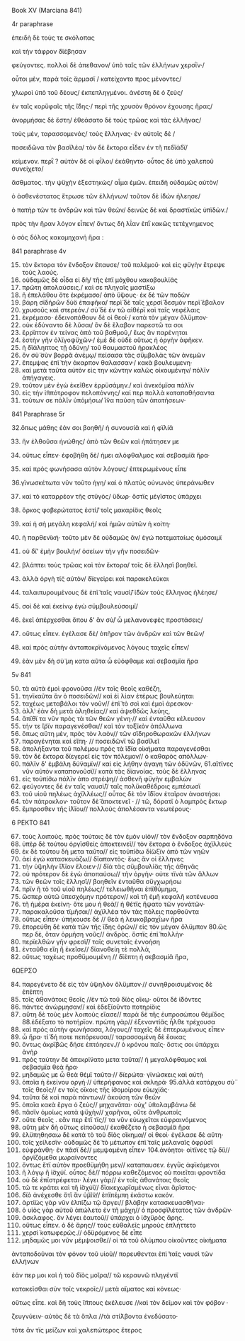 Book XV (Marciana 841)

4r paraphrase

<l n="1a">ἐπειδὴ δὲ τούς τε σκόλοπας</l>

<l n="1b">καὶ τὴν τάφρον δϊέβησαν</l>

φεύγοντες. πολλοὶ δὲ ἀπεθανον/
ὑπὸ ταῖς τῶν ἑλλήνων χερσῒν·/

οὗτοι μὲν, παρὰ τοῖς ἅρμασϊ /
κατείχοντο προς μένοντες/

χλωροὶ ὑπὸ τοῦ δέους/
ἐκπεπληγμένοι. ἀνέστη δὲ ὁ ζεὺς/

ἐν ταῖς κορϋφαῖς τῆς ἴ̈δης·/
περὶ τῆς χρυσὸν θρόνον ἐχουσης ἥρας/

ἀνορμήσας δὲ ἔστη/
ἐθεάσατο δὲ τοὺς τρῶας καὶ τὰς ἑλλήνας/

τοὺς μὲν, ταρασσομενάς/
τοὺς ἕλληνας· ἐν αὐτοῖς δὲ /

ποσειδῶνα τὸν βασϊλέα/
τὸν δὲ ἕκτορα εἶδεν ἐν τῆ πεδϊάδϊ/

κείμενον. περῒ ? αὐτὸν δὲ οἱ φΐλοι/
ἐκάθηντο· οὗτος δὲ ὑπὸ χαλεποῦ συνείχετο/

ἄσθματος. τὴν ψϋχὴν ἐξεστηκὼς/
αἷμα ἐμῶν. ἐπειδὴ οὐδαμῶς αὐτὸν/

ὁ ἀσθενέστατος ἔτρωσε τῶν ἑλλήνων/
τοῦτον δὲ ἰ̈δὼν ἠλεησε/

ὁ πατὴρ τῶν τε ἀνδρῶν καὶ τῶν θεῶν/
δεινῶς δὲ καὶ δραστϊκῶς  ὑπϊδὼν./

πρὸς τὴν ἥραν λόγον εἶπεν/
ὄντως δὴ λΐαν ἐπῒ κακῶς τετέχνημενος

ὁ σὸς δόλος κακομηχανή ἥρα :

841 paraphrase 4v

15. τὸν ἕκτορα τὸν ἔνδοξον ἔπαυσε/
τοῦ πολέμοῦ· καὶ εἰς φϋγὴν ἔτρεψε τοὺς λαούς.
16. οὺδαμῶς δὲ οἶδα εἰ δὴ/
 τῆς ἐπϊ μόχθου κακοβουλί̈ας
17. πρῶτη ἀπολαύσεις./
 καὶ σε πληγαῖς μαστί̈ξω
18. ἢ ἐπελάθου ὅτε ἐκρέμασο/ ἀπὸ ὕ̈ψους· ἐκ δὲ τῶν ποδῶν
19. βάρη σϊδήρῶν δύ̈ο ἐπαφῆκα/ περὶ̈ δὲ ταῖς χερσὶ̈ δεσμὸν περὶ̈ έβαλον 
20. χρυσοῦς καὶ στερεόν./
σὺ̈ δὲ ἐν τῶ αἰθέρϊ καὶ ταῖς νεφέλαις
21. ἐκρέμασο· ἐδεινοπάθουν δὲ οἱ θεοί·/
κατὰ τὸν μέγαν ὄλϋμπον·
22. οὐκ ἐδύναντο δὲ λῦσαι/
 ὃν δὲ ἔλαβον παρεστῶ τα σοι
23. ἔρρϊπτον ἐν τείνας ἀπὸ τοῦ βαθμοῦ,/
 ἕως ἂν παρένηται
24. ἐστὴν γῆν ὀλϊγοψϋχῶν·/
ἐμὲ δὲ οὐδὲ οὕτως ἡ ὀργὴν ἀφῆκεν.
25. ἡ δϊάληπτος τῇ ὀδύνῃ/
τοῦ θαυμαστοῦ ἡρακλέος 
26. ὅν σὺ̈ σὺν βορρᾶ ἀνέμῳ/ πείσασα τὰς σϋμβολὰς τῶν ἀνεμῶν
27. ἔπεμψας ἐπὶ̈ τὴν ἀκαρπον θαλασσαν·/
κακὰ βουλευμενη·
28. καὶ μετὰ ταῦτα αὐτὸν εἰς την κῶντην καλῶς οἰκουμένην/
 πόλϊν ἀπήγαγεις.
29. τοῦτον μὲν ἐγὼ ἐκεῖθεν ἐρρϋσάμην./ καὶ ἀνεκόμϊσα πάλϊν 
30. εἰς τὴν ἱ̈ππότροφον πελοπόννης/
καί περ πολλὰ καταπαθήσαντα
31. τούτων σε πάλϊν ὑπόμήσω/ 
ἵ̈να παύση τῶν ἀπατήσεων·

841 Paraphrase 5r

32.ὅπως μάθης ἐάν σοι βοηθῆ/
 ἡ συνουσί̈α καὶ ἡ φϊλί̈α

33. ἥν ἐλθοῦσα ἡνώθης/
 ἀπὸ τῶν θεῶν καὶ ἠπάτησεν με

34. οὕτως εἶπεν· ἐφοβήθη δὲ/ 
ἡμει αλόφθαλμος καὶ σεβασμί̈α ἥρα·

35. καὶ πρὸς φωνήσασα αὐτὸν  λόγους/
ἐπτερωμένους εἶπε

36.γϊνωσκέτωτα νῦν τοῦτο ἡγη/ 
καὶ ὁ πλατὺς οὐνωνὸς ὑπεράνωθεν

37. καὶ τὸ καταρρέον τῆς στϋγὸς/
 ὕδωρ· ὅστϊς μέγϊστος ὑπάρχει

38. ὅρκος  φοβερώτατος ἐστὶ̈/
τοῖς μακαρί̈οις θεοῖς

39. καὶ ἡ σὴ μεγάλη κεφαλή/
καὶ ἡμῶν αὐτῶν ἡ κοίτη·

40. ἡ παρθενϊκή· τοῦτο μὲν δὲ οὐδαμῶς ἂν/
ἐγώ ποτεματαίως ὀμόσαιμϊ

41. οὐ δϊ' ἐμὴν βουλήν/
 ὁσείων τὴν γῆν ποσειδῶν·

42. βλάπτει τοὺς τρῶας καὶ τὸν ἕκτορα/
τοῖς δὲ ἕλλησϊ βοηθεῖ.

43. ἀλλὰ ὀργὴ τί̈ς αὐτὸν/
δϊεγείρει καὶ παρακελεύκαι

44. ταλαιπυρουμένους δὲ ἐπὶ̈  ταῖς ναυσὶ̈/
ἰ̈δὼν τοὺς ἕλληνας ἠλέησε/

45. σοὶ δὲ καὶ ἐκείνῳ
 ἐγὼ σϋμβουλεύσοιμϊ/

46. ἐκεῖ ἀπέρχεσθαι ὅπου δ' ἂν σὺ̈/
 ὦ μελανονεφὲς προστάσεις/

47. οὕτως εἶπεν. ἐγέλασε δὲ/
 ὁπῆρον τῶν ἀνδρῶν καὶ τῶν θεῶν/

48. καὶ πρὸς αὐτὴν ἀνταποκρϊνόμενος
λόγους ταχεῖς εἶπεν/

 49. ἐὰν μὲν δὴ σὺ̈ μη κατα αῦτα 
ὦ εὐόφθαμε καὶ σεβασμϊα ἥρα

5v 841

50. τὰ αὐτὰ ἐμοὶ φρονοῦσα //ἐν τοῖς θεοῖς καθέζη,
51. τηνϊκαῦτα ἂν ὁ ποσειδῶν// καὶ ἐἰ λίαν  ἑτέρως βουλεύηται
52. ταχέως μεταβάλοι τὸν νοῦν// ἐπὶ̈ τὸ σοὶ καὶ ἐμοὶ ἀρεσκον·
53. ἀλλ' ἐὰν δὴ μετὰ ἀληθείας// καὶ ἀψεθδῶς λεύης, 
54. ἄπϊθϊ τα νῦν πρὸς τὰ τῶν θεῶν γένη·// καὶ ἐνταῦθα κέλευσον
55. τήν τε ἴ̈ρϊν παραγενέσθαι// καὶ τὸν τοξϊκὸν ἀπόλλωνα
56. ὅπως αὕτη μὲν, πρὸς τὸν λαὸν// τῶν σϊδηροθωρακῶν  ἑλλήνων 
57. παραγένηται καὶ εἴπη· // ποσειδῶνϊ τῶ βασϊλεῖ
58. ἀπολήξαντα τοῦ πολέμου πρὸς τὰ ἴ̈δϊα οἰκήματα παραγενέσθαι
59. τὸν δὲ ἕκτορα δϊεγερεῖ εἰς τὸν πόλεμον// ὁ καθαρὸς απόλλων·
60. πάλϊν δ' ἐμβάλη δύ̈ναμϊν// καὶ εἰς λήθην ἀγαγη τῶν ὀδϋνῶν,
61.αἵτϊνες νῦν αὐτὸν καταπονοῦσϊ// κατὰ τὰς δϊανοίας. τοὺς δὲ ἕλληνας
62. εἰς τοὐπί̈σω πάλϊν ἀπο στρέψη// ἀσθενῆ φϋγὴν εμβαλὼν
63. φεύγοντες δὲ ἐν ταῖς ναυσὶ̈// ταῖς πολϋκαθέδροις εμπέσωσϊ
64. τοῦ υἱοῦ πηλέως ἀχϊλλέως// οὗτος δὲ τὸν ἴ̈δϊον ἑταῖρον ἀναστήσει
65. τὸν πάτροκλον· τοῦτον δὲ̈ ἀποκτενεῖ · // τῶ, δόρατϊ ὁ λαμπρὸς ἕκτωρ
66. ἔμπροσθεν τῆς ἰ̈λϊου// πολλοὺς ἀπολέσαντα νεωτέρους·

6 ΡΕΚΤΟ 841

67. τοὺς λοιποὺς. πρὸς τούτοις δὲ τὸν ἐμὸν υἱὸν// τὸν ἔνδοξον σαρπηδόνα
68. ὑπὲρ δὲ τούτου ὀργϊσθείς ἀποκτεινεῖ// τὸν ἕκτορα ὁ ἔνδοξος ἀχϊλλεύς
69. ἐκ δὲ τούτου δὴ μετα ταῦτα// εἰς τοὐπί̈σω δί̈ωξϊν ἀπὸ τῶν νηῶν
70. ἀεὶ ἐγὼ κατασκευάζω// δϊαπαντὸς·  ἕως ἂν οἱ ἕλληνες
71. τὴν ὑ̈ψηλὴν ἴ̈λϊον ἕλοιεν·// δϊὰ τὰς σϋμβουλί̈ας τῆς ἀθηνᾶς 
72. οὐ πρότερον δὲ ἐγὼ ἀποπαύσω// τὴν ὀργὴν· οὐτε τϊνὰ τῶν ἄλλων
73. τῶν θεῶν τοῖς ἕλλησϊ// βοηθεῖν ἐνταῦθα σϋγχωρήσω
74. πρϊν ῆ τὸ τοῦ υἱοῦ πηλέως// τελειωθῆναι ἐπϊθύμημα,
75. ὥσπερ αὐτῶ ὑπεσχόμην πρότερον// καὶ τῆ ἐμῆ κεφαλῆ κατένευσα 
76. τῆ ἡμέρα ἐκείνη· ὅτε μου ἡ θεὰ// ἡ θέτϊς ἥψατο τῶν γονάτῶν·
77. παρακαλοῦσα τϊμῆσαι// ἀχϊλλέα τὸν τὰς πόλεις πορθοῦντα 
78. οὕτως εἶπεν· ὑπήκουσε δὲ // θεὰ ἡ λευκοβραχΐων ἥρα
79. ἐπορεύθη δὲ κατὰ τῶν τῆς ἴ̈δης ὀρῶν// εἰς τὸν μέγαν ὄλϋμπον
80.ὥς περ δὲ, ὅταν ὁρμήση νοῦς// ἀνδρὸς. ὅστϊς ἐπὶ̈ πολλὴν·
81. περϊελθὼν γῆν φρεσὶ̈//  ταῖς συνεταῖς ἐννοήση
82. ἐνταῦθα εἴη ἢ ἐκεῖσε// δϊανοθείη τὲ πολλὰ,
83. οὕτως ταχέως προθϋμουμένη // δϊέπτη ἡ σεβασμί̈α ἥρα,

6ΩΕΡΣΟ

84. παρεγένετο δὲ εἰς τὸν ὑ̈ψηλὸν ὄλϋμπον·// συνηθροισυμένοις δὲ ἐπέπτη
85. τοῖς ἀθανάτοις θεοῖς //ἐν τῶ τοῦ δϊὸς οἴκῳ· οὕτοι δὲ ἰ̈δόντες
86. πάντες ἀνώρμησαν// καὶ ἐδεξϊοῦντο ποτηρί̈οις
87. αὕτη δὲ τοὺς  μὲν λοιποὺς εἴασε// παρὰ δὲ τῆς ἐυπροσώπου θέμϊδος 
88.ἐδέξατο τὸ ποτήρϊον. πρώτη γὰρ// ἐξεναντί̈ας ἦλθε τρέχουσα
89. καὶ πρὸς αὐτὴν φωνήσασα, λόγους// ταχεῖς δὲ ἐπτερωμένους εἶπεν·
90. ὦ ἥρα· τί̈ δή ποτε πεπόρευσαι// ταρασσομένη δὲ ἔοικας
91. ὄντως ἀκρϊβῶς δήσε ἐπτόησεν.//  ὁ κρόνου παῖς· ὅστις σοι ὑπάρχει ἀνὴρ
92. πρὸς ταύτην δὲ ἀπεκρί̈νατο μετα ταῦτα// ἡ μεγαλόφθαμος καὶ σεβασμϊα θεὰ ἥρα·
93. μηδαμῶς με ὦ θεὰ θέμϊ ταῦτα·//  δϊερώτα· γϊνώσκεις καὶ αὐτὴ
94. ὁποῖα ἡ ἐκείνου οργή·// ὑ̈περήφανος καὶ σκληρά·
95.ἀλλὰ κατάρχου σὺ̈ τοῖς θεοῖς// εν τοῖς οἴκοις τῆς ἰ̈σομοίρου εὐωχί̈ας· 
96. ταῦτα δὲ καὶ παρὰ πάντων// ἀκούση τῶν θεῶν 
97. ὁποῖα κακὰ ἔργα ὁ ζεὺς// μηχανᾶται· οὐχ' ὑ̈πολαμβάνω δὲ
98. πᾶσϊν ὁμοίως κατὰ ψϋχὴν// χαρῆναι, οὔτε ἀνθρωποίς  
99. οὔτε θεοῖς . εἄν περ ἔτϊ τϊς// τα νῦν εὐωχεῖται εὐφραινόμενος 
100. αὕτη μὲν δὴ οὕτως εἰποῦσα// ἐκαθέζετο ἡ σεβασμί̈α ἥρα 
101. ἐλϋπηθησαω δὲ κατὰ τὸ τοῦ δϊὸς οἴκημα// οἱ θεοὶ· ἐγέλασε δὲ αὕτη·
102. τοῖς χείλεσϊν· οὐδαμῶς δὲ̈ τὸ μέτωπον ἐπὶ̈ ταῖς μελαναῖς ὀφρύσϊ
103. εὐφράνθη· ἐν πᾶσϊ δὲ// μεμψαμένη εἶπεν· 
104.ἀνόητοι· οἱτϊνες  τῷ δϊὶ// ὀργϊζόμεθα μωραίνοντες 
105. ὄντως ἔτϊ αὐτὸν προεθϋμήθη μεν// καταπαυσεν.  ἐγγῢς ἀφϊκόμενοι 
106. ἢ λόγῳ ἢ ἰ̈σχύϊ. οὗτος δὲ// πόρρω καθεζόμενος οὐ ποιεῖται φροντίδα 
107. οὐ δὲ ἐπϊστρέφεται· λέγει γὰρ// ἐν τοῖς ἀθανάτοις θεοῖς  
108. τῶ τε κράτει καὶ τῆ ἰ̈σχύϊ// δϊακεχωρϊσμένως εἶναι ἄρϊστος·  
109. δϊὸ ἀνέχεσθε ὅτϊ ἂν ὑ̈μῖ̈ν// ἐπϊπέμπη ἑκάστω κακόν.
110. ἀρτί̈ως γὰρ νῦν ἐλπί̈ζω τῷ ἄργει// βλάβην κατασκευασθῆναι· 
111. ὁ υἱὸς γὰρ αὐτοῦ ἀπώλετο ἐν τῆ μάχη// ὁ προσφϊλέτατος τῶν ἀνδρῶν·
112. ἀσκλαφος. ὅν λέγει ἑαυτοῦ// ὑπάρχει ὁ ἰ̈σχϋρὸς ἄρης.
113. οὕτως εἶπεν. ὁ δὲ ἄρης// τοὺς εὐθαλεῖς μηροὺς ἐπλήττετο 
114. χερσὶ̈ κατωφερῶς.// ὀδϋρόμενος δὲ εἶπε
115. μηδαμῶς μοι νῦν μέμψοισθε// οἱ τὰ τοῦ ὀλύμπου οἰκοῦντες οἰκήματα

<l n=116>ἀνταποδοῦναι τὸν φόνον τοῦ υἱοῦ// πορευθενται ἐπὶ̈ ταῖς ναυσὶ τῶν ἑλλήνων</l>

<l n=117>ἐάν περ μοι καὶ ἡ τοῦ δϊὸς μοῖρα// τῶ κεραυνῶ πληγέντϊ</l>

<l n=118>κατακεῖσθαι σὺν τοῖς νεκροῖς// μετὰ αἵματος καὶ κόνεως·</l>

<l n=119>οὕτως  εἶπε. καὶ δὴ τοὺς ἵ̈ππους ἐκέλευσε //καὶ τὸν δεῖμον καὶ τὸν φόβον ·</l>

<l n=120>ζευγνύειν· αὐτὸς δὲ τὰ  ὅπλα //τὰ στί̈λβοντα ἐνεδύσατο· </l>

<l n=121>τότε ἄν τϊς μείζων καὶ χαλεπώτερος ἕτερος</l>





